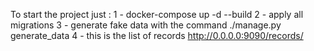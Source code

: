 To start the project just : 
1 - docker-compose up -d --build
2 - apply all migrations 
3 - generate fake data with the command ./manage.py generate_data
4 - this is the list of records  http://0.0.0.0:9090/records/

